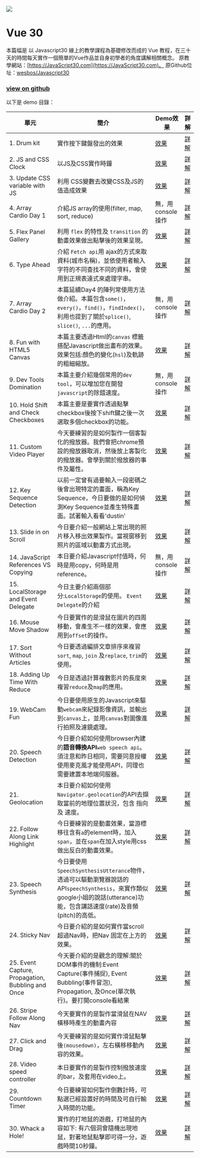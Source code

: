 ﻿![](https://images.ctfassets.net/fvjzlvrkinc4/3h1CuO6Kz0roj3RyUdsDRD/4356f2cb4f6cbc1c4191dc88d1f17294/Screen_Shot_2020-09-18_at_19.18.30.png?fm=jpg&fl=progressive)

# Vue 30

本篇幅是 以 Javascript30 線上的教學課程為基礎修改而成的 Vue 教程，在三十天的時間每天實作一個簡單的Vue作品並自身初學者的角度講解相關概念。 
原教學網站：[https://JavaScript30.com](https://JavaScript30.com)。
原Github位址：[wesbos/Javascript30](https://github.com/wesbos/JavaScript30)

### [view on github](https://github.com/SkyTim/vue30)

以下是 demo 目錄：

| 單元 | 簡介 | Demo效果 | 詳解 |
| ---------------------------------------- | ---------------------------------------- | ---------------------------------------- | ---------------------------------------- |
| 1. Drum kit                              | 實作按下鍵盤發出的效果                              | [效果](https://dustinhsiao21.github.io/Javascript30-dustin/01%20-%20JavaScript%20Drum%20Kit) | [詳解](https://github.com/dustinhsiao21/Javascript30-dustin/tree/master/01%20-%20JavaScript%20Drum%20Kit) |
| 2. JS and CSS Clock                      | 以JS及CSS實作時鐘                              | [效果](https://dustinhsiao21.github.io/Javascript30-dustin/02%20-%20JS%20and%20CSS%20Clock)  | [詳解](https://github.com/dustinhsiao21/Javascript30-dustin/tree/master/02%20-%20JS%20and%20CSS%20Clock) |
| 3. Update CSS variable with JS           | 利用 CSS變數去改變CSS及JS的值造成效果                  | [效果](https://dustinhsiao21.github.io/Javascript30-dustin/03%20-%20CSS%20Variables)         | [詳解](https://github.com/dustinhsiao21/Javascript30-dustin/tree/master/03%20-%20CSS%20Variables) |
| 4.  Array Cardio Day 1                   | 介紹JS array的使用(filter, map, sort, reduce) | 無，用console操作                             | [詳解](https://github.com/dustinhsiao21/Javascript30-dustin/tree/master/04%20-%20Array%20Cardio%20Day%201) |
| 5.  Flex Panel Gallery                   | 利用 `flex` 的特性及 `transition` 的動畫效果做出點擊後的效果呈現。 | [效果](https://dustinhsiao21.github.io/Javascript30-dustin/05%20-%20Flex%20Panel%20Gallery)  | [詳解](https://dustinhsiao21.github.io/Javascript30-dustin/05%20-%20Flex%20Panel%20Gallery/) |
| 6. Type Ahead                            | 介紹 `Fetch api`用 ajax的方式來取資料(城市名稱)，並依使用者輸入字符的不同查找不同的資料，會使用到正規表達式來處理字串。 | [效果](https://dustinhsiao21.github.io/Javascript30-dustin/06%20-%20Type%20Ahead)            | [詳解](https://github.com/dustinhsiao21/Javascript30-dustin/tree/master/06%20-%20Type%20Ahead) |
| 7. Array Cardio Day 2                    | 本篇延續Day4 的陣列常使用方法做介紹。本篇包含`some()`，`every()`，`find()`，`findIndex()`，利用也提到了關於`splice()`, `slice()`, `...`的應用。 | 無，用console操作                             | [詳解](https://github.com/dustinhsiao21/Javascript30-dustin/tree/master/07%20-%20Array%20Cardio%20Day%202) |
| 8.  Fun with HTML5 Canvas                | 本篇主要透過Html的`canvas` 標籤搭配Javascript做出畫布的效果。效果包括:顏色的變化(`hsl`)及軌跡的粗細縮放。 | [效果](https://dustinhsiao21.github.io/Javascript30-dustin/08%20-%20Fun%20with%20HTML5%20Canvas) | [詳解](https://github.com/dustinhsiao21/Javascript30-dustin/tree/master/08%20-%20Fun%20with%20HTML5%20Canvas) |
| 9.  Dev Tools Domination                 | 本篇主要介紹幾個常用的`dev tool`，可以增加您在開發`javascript`的除錯速度。 | 無，用console操作                             | [詳解](https://github.com/dustinhsiao21/Javascript30-dustin/tree/master/09%20-%20Dev%20Tools%20Domination) |
| 10.  Hold Shift and Check Checkboxes     | 本篇主要是要實作透過點擊checkbox後按下shift鍵之後一次選取多個checkbox的功能。 | [效果](https://dustinhsiao21.github.io/Javascript30-dustin/10%20-%20Hold%20Shift%20and%20Check%20Checkboxes) | [詳解](https://github.com/dustinhsiao21/Javascript30-dustin/tree/master/10%20-%20Hold%20Shift%20and%20Check%20Checkboxes) |
| 11. Custom Video Player                  | 今天要練習的是如何製作一個客製化的撥放器。我們會把chrome預設的撥放器取消，然後放上客製化的撥放器。會學到關於撥放器的事件及屬性。 | [效果](https://dustinhsiao21.github.io/Javascript30-dustin/11%20-%20Custom%20Video%20Player) | [詳解](https://github.com/dustinhsiao21/Javascript30-dustin/tree/master/11%20-%20Custom%20Video%20Player) |
| 12.  Key Sequence Detection              | 以前一定曾有過要輸入一段密碼之後會出現特定的畫面，稱為Key Sequence，今日要做的是如何偵測Key Sequence並產生特殊畫面。試著輸入看看'dustin' | [效果](https://dustinhsiao21.github.io/Javascript30-dustin/12%20-%20Key%20Sequence%20Detection) | [詳解](https://github.com/dustinhsiao21/Javascript30-dustin/tree/master/12%20-%20Key%20Sequence%20Detection) |
| 13.  Slide in on Scroll                  | 今日要介紹一般網站上常出現的照片移入移出效果製作。當視窗移到照片的區域以動畫方式出現。 | [效果](https://dustinhsiao21.github.io/Javascript30-dustin/13%20-%20Slide%20in%20on%20Scroll) | [詳解](https://github.com/dustinhsiao21/Javascript30-dustin/tree/master/13%20-%20Slide%20in%20on%20Scroll) |
| 14.  JavaScript References VS Copying    | 本日要介紹Javascript付值時，何時是用copy，何時是用reference。 | 無，用console操作                             | [詳解](https://github.com/dustinhsiao21/Javascript30-dustin/tree/master/14%20-%20JavaScript%20References%20VS%20Copying) |
| 15. LocalStorage and Event Delegate      | 今日主要介紹兩個部分:`LocalStorage`的使用。  `Event Delegate`的介紹 | [效果](https://dustinhsiao21.github.io/Javascript30-dustin/15%20-%20LocalStorage)            | [詳解](https://github.com/dustinhsiao21/Javascript30-dustin/tree/master/15%20-%20LocalStorage) |
| 16. Mouse Move Shadow                    | 今日要實作的是滑鼠在圖片的四周移動，會產生不一樣的效果，會應用到`offset`的操作。 | [效果](https://dustinhsiao21.github.io/Javascript30-dustin/16%20-%20Mouse%20Move%20Shadow)   | [詳解](https://github.com/dustinhsiao21/Javascript30-dustin/tree/master/16%20-%20Mouse%20Move%20Shadow) |
| 17. Sort Without Articles                | 今日要透過編排文章排序來複習`sort`, `map`, `join` 及`replace`, `trim`的使用。 | [效果](https://dustinhsiao21.github.io/Javascript30-dustin/17%20-%20Sort%20Without%20Articles) | [詳解](https://github.com/dustinhsiao21/Javascript30-dustin/tree/master/17%20-%20Sort%20Without%20Articles) |
| 18. Adding Up Time With Reduce           | 今日是透過計算複數影片的長度來複習`reduce`及`map`的應用。      | [效果](https://dustinhsiao21.github.io/Javascript30-dustin/18%20-%20Adding%20Up%20Times%20with%20Reduce) | [詳解](https://github.com/dustinhsiao21/Javascript30-dustin/tree/master/18%20-%20Adding%20Up%20Times%20with%20Reduce) |
| 19. WebCam Fun                           | 今日要使用原生的Javascript來驅動`webcam`來紀錄影像資訊，並輸出到`canvas`上，並用`canvas`對圖像進行拍照及濾鏡處理。 | [效果](https://dustinhsiao21.github.io/Javascript30-dustin/19%20-%20Webcam%20Fun)            | [詳解](https://github.com/dustinhsiao21/Javascript30-dustin/tree/master/19%20-%20Webcam%20Fun) |
| 20. Speech Detection                     | 今日要介紹如何使用browser內建的**語音轉換API**`web speech api`。須注意和昨日相同，需要同意授權使用麥克風才能使用API，同理也需要建置本地端伺服器。 | [效果](https://dustinhsiao21.github.io/Javascript30-dustin/20%20-%20Speech%20Detection)      | [詳解](https://github.com/dustinhsiao21/Javascript30-dustin/tree/master/20%20-%20Speech%20Detection) |
| 21. Geolocation                          | 本日要介紹如何使用`Navigator.geolocation`的API去擷取當前的地理位置狀況，包含 指向 及 速度。 | [效果](https://dustinhsiao21.github.io/Javascript30-dustin/21%20-%20Geolocation)             | [詳解](https://github.com/dustinhsiao21/Javascript30-dustin/tree/master/21%20-%20Geolocation) |
| 22. Follow Along Link Highlight          | 今日要練習的是動畫效果，當游標移往含有`a`的element時，加入`span`，並在`span`在加入style用css做出反白的動畫效果。 | [效果](https://dustinhsiao21.github.io/Javascript30-dustin/22%20-%20Follow%20Along%20Link%20Highlighter) | [詳解](https://github.com/dustinhsiao21/Javascript30-dustin/tree/master/22%20-%20Follow%20Along%20Link%20Highlighter) |
| 23. Speech Synthesis                     | 今日要使用`SpeechSynthesisUtterance`物件，透過可以驅動瀏覽器說話的API`speechSynthesis`，來實作類似google小姐的說話(utterance)功能，包含講話速度(rate)及音頻(pitch)的高低。 | [效果](https://dustinhsiao21.github.io/Javascript30-dustin/23%20-%20Speech%20Synthesis)      | [詳解](https://github.com/dustinhsiao21/Javascript30-dustin/tree/master/23%20-%20Speech%20Synthesis) |
| 24. Sticky Nav                           | 今日要介紹的是如何實作當scroll超過Nav時，把Nav 固定在上方的效果。  | [效果](https://dustinhsiao21.github.io/Javascript30-dustin/24%20-%20Sticky%20Nav)            | [詳解](https://github.com/dustinhsiao21/Javascript30-dustin/tree/master/24%20-%20Sticky%20Nav) |
| 25. Event Capture, Propagation, Bubbling and Once | 今天要介紹的是觀念的理解:關於DOM事件的機制:Event Capture(事件捕捉), Event Bubbling(事件冒泡), Propagation, 及Once(單次執行)。要打開console看結果 | [效果](https://dustinhsiao21.github.io/Javascript30-dustin/25%20-%20Event%20Capture%2C%20Propagation%2C%20Bubbling%20and%20Once) | [詳解](https://github.com/dustinhsiao21/Javascript30-dustin/tree/master/25%20-%20Event%20Capture%2C%20Propagation%2C%20Bubbling%20and%20Once) |
| 26. Stripe Follow Along Nav              | 今天要實作的是製作當滑鼠在NAV橫移時產生的動畫內容               | [效果](https://dustinhsiao21.github.io/Javascript30-dustin/26%20-%20Stripe%20Follow%20Along%20Nav) | [詳解](https://github.com/dustinhsiao21/Javascript30-dustin/tree/master/26%20-%20Stripe%20Follow%20Along%20Nav) |
| 27. Click and Drag                       | 今天要練習的是如何實作滑鼠點擊後`(mousedown)`，左右橫移移動內容的效果。 | [效果](https://dustinhsiao21.github.io/Javascript30-dustin/27%20-%20Click%20and%20Drag)      | [詳解](https://github.com/dustinhsiao21/Javascript30-dustin/tree/master/27%20-%20Click%20and%20Drag) |
| 28. Video speed controller               | 本日要實作的是製作控制撥放速度的bar，及套用在video上。          | [效果](https://dustinhsiao21.github.io/Javascript30-dustin/28%20-%20Video%20Speed%20Controller) | [詳解](https://github.com/dustinhsiao21/Javascript30-dustin/tree/master/28%20-%20Video%20Speed%20Controller) |
| 29. Countdown Timer                      | 今日要練習如何製作倒數計時，可點選已經設置好的時間及可自行輸入時間的功能。    | [效果](https://dustinhsiao21.github.io/Javascript30-dustin/29%20-%20Countdown%20Timer)       | [詳解](https://github.com/dustinhsiao21/Javascript30-dustin/tree/master/29%20-%20Countdown%20Timer) |
| 30. Whack a Hole!                        | 實作的打地鼠的遊戲，打地鼠的內容如下: 有六個洞會隨機出現地鼠，對著地鼠點擊即可得一分，遊戲時間10秒鐘。 | [效果](https://dustinhsiao21.github.io/Javascript30-dustin/30%20-%20Whack%20A%20Mole)        | [詳解](https://github.com/dustinhsiao21/Javascript30-dustin/tree/master/30%20-%20Whack%20A%20Mole) |

